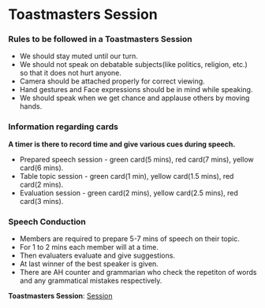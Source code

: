   # Toastmasters Session
### Rules to be followed in a Toastmasters Session
- We should stay muted until our turn.
- We should not speak on debatable subjects(like politics, religion, etc.) so that it does not hurt anyone.
- Camera should be attached properly for correct viewing.
- Hand gestures and Face expressions should be in mind while speaking.
- We should speak when we get chance and applause others by moving hands.
### Information regarding cards
 ****A timer is there to record time and give various cues during speech.****
  - Prepared speech session - green card(5 mins), red card(7 mins), yellow card(6 mins).
  - Table topic session - green card(1 min), yellow card(1.5 mins), red card(2 mins).
  - Evaluation session - green card(2 mins), yellow card(2.5 mins), red card(3 mins).
 ### Speech Conduction
 - Members are required to prepare 5-7 mins of speech on their topic.
 - For 1 to 2 mins each member will at a time.
 - Then evaluaters evaluate and give suggestions.
 - At last winner of the best speaker is given.
 - There are AH counter and grammarian who check the repetiton of words and any grammatical mistakes respectively.
 
 ****Toastmasters Session****: [Session](https://www.youtube.com/watch?v=UF3HWFgr3_o)
